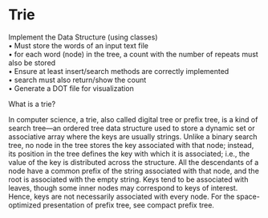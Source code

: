 # Trie

Implement the Data Structure (using classes)<br/>
• Must store the words of an input text file<br/>
• for each word (node) in the tree, a count with the
  number of repeats must also be stored<br/>
• Ensure at least insert/search methods are correctly
  implemented<br/>
• search must also return/show the count<br/>
• Generate a DOT file for visualization<br/>

What is a trie?

In computer science, a trie, also called digital tree or prefix tree, is a kind of search tree—an ordered tree data structure used to store a dynamic set or associative array where the keys are usually strings. Unlike a binary search tree, no node in the tree stores the key associated with that node; instead, its position in the tree defines the key with which it is associated; i.e., the value of the key is distributed across the structure. All the descendants of a node have a common prefix of the string associated with that node, and the root is associated with the empty string. Keys tend to be associated with leaves, though some inner nodes may correspond to keys of interest. Hence, keys are not necessarily associated with every node. For the space-optimized presentation of prefix tree, see compact prefix tree.
